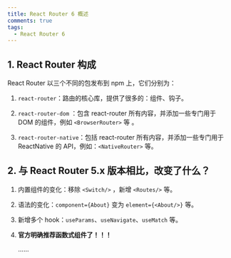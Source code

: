 ```yaml
---
title: React Router 6 概述
comments: true
tags:
  - React Router 6
---
```


## 1. React Router 构成

React Router 以三个不同的包发布到 npm 上，它们分别为：

1. `react-router`：路由的核心库，提供了很多的：组件、钩子。

2. `react-router-dom` ：包含 react-router 所有内容，并添加一些专门用于 DOM 的组件，例如 `<BrowserRouter>` 等 。

3. `react-router-native`：包括 react-router 所有内容，并添加一些专门用于 ReactNative 的 API，例如：`<NativeRouter>` 等。

## 2. 与 React Router 5.x 版本相比，改变了什么？

1. 内置组件的变化：移除 `<Switch/>` ，新增 `<Routes/>` 等。

2. 语法的变化：`component={About}` 变为 `element={<About/>}` 等。

3. 新增多个 hook：`useParams`、`useNavigate`、`useMatch` 等。

4. **官方明确推荐函数式组件了！！！**

   ......
